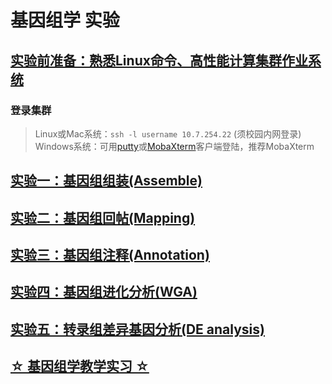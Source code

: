 # 基因组学 实验  


## [实验前准备：熟悉Linux命令、高性能计算集群作业系统](https://gitee.com/ZhijunBioinf/Course_useHPC)
### 登录集群  
> Linux或Mac系统：`ssh -l username 10.7.254.22`  (须校园内网登录)  
> Windows系统：可用[putty](https://the.earth.li/~sgtatham/putty/latest/x86/putty.exe)或[MobaXterm](https://mobaxterm.mobatek.net/download.html)客户端登陆，推荐MobaXterm  

## [实验一：基因组组装(Assemble)](./Lab1_1.md)   
## [实验二：基因组回帖(Mapping)](./Lab2.md)  
## [实验三：基因组注释(Annotation)](./Lab3.md)  
## [实验四：基因组进化分析(WGA)](./Lab4_wga.md)
## [实验五：转录组差异基因分析(DE analysis)](./Lab5_RNA-Seq.md) 

## [☆ 基因组学教学实习 ☆](./genomic_prac.md)
